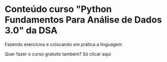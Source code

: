 # Conteúdo curso "Python Fundamentos Para Análise de Dados 3.0" da DSA

Fazendo exercícios e colocando em prática a linguagem

<p>Quer fazer o curso gratuito também? <a link="https://www.datascienceacademy.com.br/course/python-fundamentos">Só clicar aqui</a>
</p>